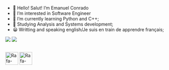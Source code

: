 - 👋 Hello! Salut! I’m Emanuel Conrado
- 👀 I’m interested in Software Engineer
- 🌱 I’m currently learning Python and C++;
- 📖 Studying Analysis and Systems development;
- 😀 Writting and speaking english/Je suis en train de apprendre français;

<div> 
  <a href = "mailto:econradodev@gmail.com"><img src="https://img.shields.io/badge/-Gmail-%23333?style=for-the-badge&logo=gmail&logoColor=white" target="_blank"></a>
  <a href="https://www.linkedin.com/in/econradodev/" target="_blank"><img src="https://img.shields.io/badge/-LinkedIn-%230077B5?style=for-the-badge&logo=linkedin&logoColor=white" target="_blank"></a> 
 </div>
 
 ## 
<img align="center" alt="Rafa-HTML" height="40" width="40" 
     src="https://github.com/econradodev/econradodev/assets/120610095/15ec92bd-a00b-4338-b9ea-690000247cfe">
<img align="center" alt="Rafa-HTML" height="40" width="40" 
     src="https://github.com/econradodev/econradodev/assets/120610095/beec4c02-423c-4c6c-a4f4-c3bdc633c5ba">



